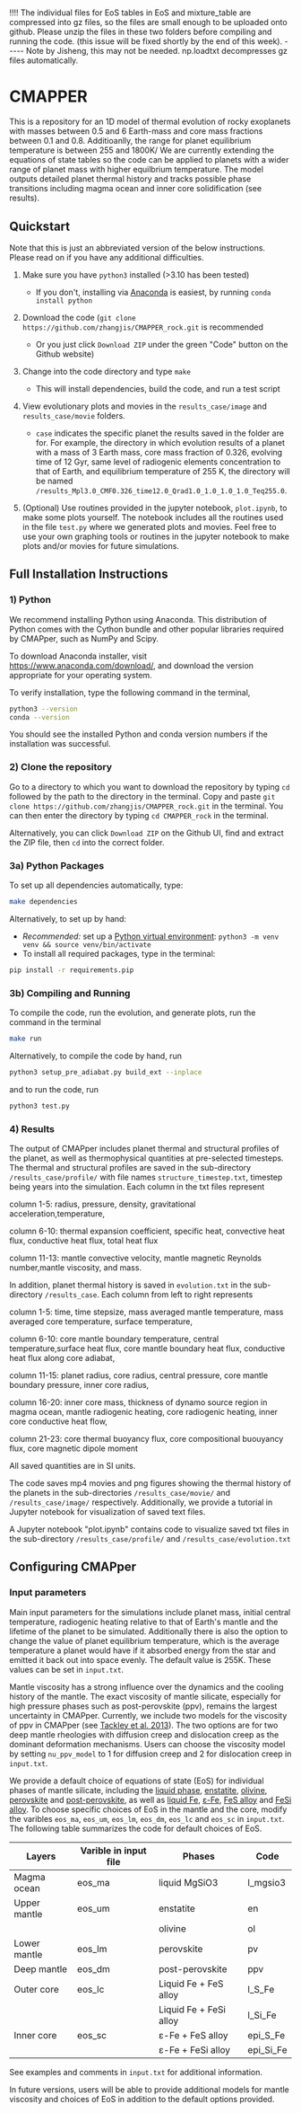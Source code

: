 #
!!!! The individual files for EoS tables in EoS and mixture_table are compressed into gz files, so the files are small enough to be uploaded onto github. Please unzip the files in these two folders before compiling and running the code. (this issue will be fixed shortly by the end of this week). ----- Note by Jisheng, this may not be needed. np.loadtxt decompresses gz files automatically. 

# CMAPPER

This is a repository for an 1D model of thermal evolution of rocky exoplanets
with masses between 0.5 and 6 Earth-mass and core mass fractions between 0.1 and
0.8. Additioanlly, the range for planet equilibrium temperature is between 255 and 1800K/ We are currently extending the equations of state tables so the code can be applied to planets with a wider range of planet mass with higher equilbrium temperature. The model outputs detailed planet thermal history and tracks possible phase transitions including magma ocean and inner core solidification (see results).

## Quickstart

Note that this is just an abbreviated version of the below instructions. Please
read on if you have any additional difficulties.

1) Make sure you have `python3` installed (>3.10 has been tested)
    - If you don't, installing via
      [Anaconda](https://www.anaconda.com/download/) is easiest, by running
      `conda install python`
2) Download the code (`git clone https://github.com/zhangjis/CMAPPER_rock.git`
    is recommended
    - Or you just click `Download ZIP` under the green "Code" button on the
      Github website)
3) Change into the code directory and type `make`
    - This will install dependencies, build the code, and run a test script
4) View evolutionary plots and movies in the `results_case/image` and `results_case/movie` folders. 
    - `case` indicates the specific planet the results saved in the folder are for.  For example, the directory in which evolution results of a planet with a mass of 3 Earth mass, core mass fraction of 0.326, evolving time of 12 Gyr, same level of radiogenic elements concentration to that of Earth, and equilibrium temperature of 255 K, the directory will be named `/results_Mpl3.0_CMF0.326_time12.0_Qrad1.0_1.0_1.0_1.0_Teq255.0`.

5) (Optional) Use routines provided in the jupyter notebook, `plot.ipynb`, to make some plots yourself. The notebook includes all the routines used in the file `test.py` where we generated plots and movies. Feel free to use your own graphing tools or routines in the jupyter notebook to make plots and/or movies for future simulations. 

## Full Installation Instructions
### 1) Python
We recommend installing Python using Anaconda. This distribution of Python comes
with the Cython bundle and other popular libraries required by CMAPper, such as
NumPy and Scipy.

To download Anaconda installer, visit https://www.anaconda.com/download/, and
download the version appropriate for your operating system.

To verify installation, type the following command in the terminal,
   ```sh
   python3 --version
   conda --version
   ```
You should see the installed Python and conda version numbers if the
installation was successful.

### 2) Clone the repository
Go to a directory to which you want to download the repository by typing `cd`
followed by the path to the directory in the terminal. Copy and paste `git clone
https://github.com/zhangjis/CMAPPER_rock.git` in the terminal. You can then enter the
directory by typing `cd CMAPPER_rock` in the terminal.

Alternatively, you can click `Download ZIP` on the Github UI, find and extract
the ZIP file, then `cd` into the correct folder.

### 3a) Python Packages

To set up all dependencies automatically, type:
```sh
make dependencies
```

Alternatively, to set up by hand:
- *Recommended:* set up a [Python virtual
  environment](https://docs.python.org/3/library/venv.html): `python3 -m venv
  venv && source venv/bin/activate`
- To install all required packages, type in the terminal:
```sh
pip install -r requirements.pip
```

### 3b) Compiling and Running
To compile the code, run the evolution, and generate plots, run the command in
the terminal
```sh
make run
```
Alternatively, to compile the code by hand, run
```sh
python3 setup_pre_adiabat.py build_ext --inplace
```
and to run the code, run
```sh
python3 test.py
```

### 4) Results
The output of CMAPper includes planet thermal and structural profiles of the
planet, as well as thermophysical quantities at pre-selected timesteps. The
thermal and structural profiles are saved in the sub-directory
`/results_case/profile/` with file names `structure_timestep.txt`, timestep being
years into the simulation. Each column in the txt files represent 

column 1-5: radius, pressure, density, gravitational acceleration,temperature, 

column 6-10: thermal expansion coefficient, specific heat, convective heat flux, conductive heat flux, total heat flux  

column 11-13: mantle convective velocity, mantle magnetic Reynolds number,mantle viscosity, and mass. 


In addition, planet thermal history is saved in `evolution.txt` in the
sub-directory `/results_case`. Each column from left to right represents 


column 1-5: time, time stepsize, mass averaged mantle temperature, mass averaged core temperature, surface temperature, 

column 6-10: core mantle boundary temperature, central temperature,surface heat flux, core mantle boundary heat flux, conductive heat flux along core adiabat, 

column 11-15: planet radius, core radius, central pressure, core mantle boundary pressure, inner core radius, 

column 16-20: inner core mass, thickness of dynamo source region in magma ocean, mantle radiogenic heating, core radiogenic heating, inner core conductive heat flow, 

column 21-23: core thermal buoyancy flux, core compositional buouyancy flux, core magnetic dipole moment

All saved quantities are in SI units.

The code saves mp4 movies and png figures showing the thermal history of the
planets in the sub-directories `/results_case/movie/` and `/results_case/image/` respectively. Additionally, we provide a
tutorial in Jupyter notebook for visualization of saved text files.

A Jupyter notebook "plot.ipynb" contains code to visualize saved txt files in
the sub-directory `/results_case/profile/` and `/results_case/evolution.txt`

## Configuring CMAPper
### Input parameters
Main input parameters for the simulations include planet mass, initial central
temperature, radiogenic heating relative to that of Earth's mantle and the
lifetime of the planet to be simulated. Additionally there is also the option to change the value of planet equilibrium temperature, which is the average temperature a planet would have if it absorbed energy from the star and emitted it back out into space evenly. The default value is 255K. These values can be set in `input.txt`.

Mantle viscosity has a strong influence over the dynamics and the cooling
history of the mantle. The exact viscosity of mantle silicate, especially for
high pressure phases such as post-perovskite (ppv), remains the largest
uncertainty in CMAPper. Currently, we include two models for the viscosity of
ppv in CMAPper (see [Tackley et al.
2013](https://www.sciencedirect.com/science/article/abs/pii/S0019103513001231)).
The two options are for two deep mantle rheologies with diffusion creep and
dislocation creep as the dominant deformation mechanisms. Users can choose the
viscosity model by setting `nu_ppv_model` to 1 for diffusion creep and 2 for
dislocation creep in `input.txt`.

We provide a default choice of equations of state (EoS) for individual phases of
mantle silicate, including the [liquid
phase](https://www.sciencedirect.com/science/article/abs/pii/S0031920117301449),
[enstatite](https://www.sciencedirect.com/science/article/pii/S0019103507001601?via%3Dihub),
[olivine](https://www.sciencedirect.com/science/article/abs/pii/S0031920108002227?via%3Dihub),
[perovskite](https://www.nature.com/articles/35082048) and
[post-perovskite](https://www.nature.com/articles/nature02701), as well as
[liquid Fe](https://www.nature.com/articles/srep41863),
[ε-Fe](https://journals.aps.org/prl/abstract/10.1103/PhysRevLett.97.215504),
[FeS
alloy](https://www.sciencedirect.com/science/article/pii/S0019103507001601?via%3Dihub)
and [FeSi
alloy](https://www.sciencedirect.com/science/article/pii/S0012821X12005183?via%3Dihub).
To choose specific choices of EoS in the mantle and the core, modify the
varibles `eos_ma`, `eos_um`, `eos_lm`, `eos_dm`, `eos_lc` and `eos_sc` in
`input.txt`. The following table summarizes the code for default choices of
EoS.

| Layers         | Varible in input file | Phases                 | Code      |
| -------------- | --------------------- | ---------------------- | --------- |
| Magma ocean    | eos_ma                | liquid MgSiO3          | l_mgsio3  |
| Upper mantle   | eos_um                | enstatite              | en        |
|                |                       | olivine                | ol        |
| Lower mantle   | eos_lm                | perovskite             | pv        |
| Deep mantle    | eos_dm                | post-perovskite        | ppv       |
| Outer core     | eos_lc                | Liquid Fe + FeS alloy  | l_S_Fe    |
|                |                       | Liquid Fe + FeSi alloy | l_Si_Fe   |
| Inner core     | eos_sc                | ε-Fe + FeS alloy       | epi_S_Fe  |
|                |                       | ε-Fe + FeSi alloy      | epi_Si_Fe |


See examples and comments in `input.txt` for additional information.

In future versions, users will be able to provide additional models for mantle viscosity and choices of EoS in addition to the default options provided.